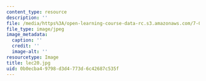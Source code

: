 ```yaml
---
content_type: resource
description: ''
file: /media/https%3A/open-learning-course-data-rc.s3.amazonaws.com/7-012-introduction-to-biology-fall-2004/0b0ecba49798d3d4773d6c42687c535f_lec20.jpg
file_type: image/jpeg
image_metadata:
  caption: ''
  credit: ''
  image-alt: ''
resourcetype: Image
title: lec20.jpg
uid: 0b0ecba4-9798-d3d4-773d-6c42687c535f
---
```

